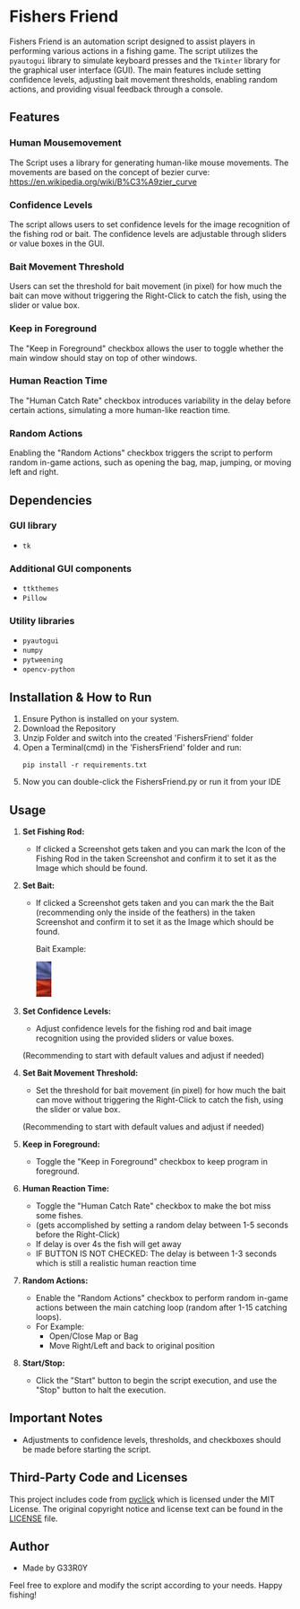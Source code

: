 # Fishers Friend

Fishers Friend is an automation script designed to assist players in performing various actions in a fishing game. The script utilizes the `pyautogui` library to simulate keyboard presses and the `Tkinter` library for the graphical user interface (GUI). The main features include setting confidence levels, adjusting bait movement thresholds, enabling random actions, and providing visual feedback through a console.

## Features

### Human Mousemovement
The Script uses a library for generating human-like mouse movements. The movements are based on the concept of bezier curve: https://en.wikipedia.org/wiki/B%C3%A9zier_curve

### Confidence Levels
The script allows users to set confidence levels for the image recognition of the fishing rod or bait. The confidence levels are adjustable through sliders or value boxes in the GUI.

### Bait Movement Threshold
Users can set the threshold for bait movement (in pixel) for how much the bait can move without triggering the Right-Click to catch the fish, using the slider or value box.

### Keep in Foreground
The "Keep in Foreground" checkbox allows the user to toggle whether the main window should stay on top of other windows.

### Human Reaction Time
The "Human Catch Rate" checkbox introduces variability in the delay before certain actions, simulating a more human-like reaction time.

### Random Actions
Enabling the "Random Actions" checkbox triggers the script to perform random in-game actions, such as opening the bag, map, jumping, or moving left and right.


## Dependencies
### GUI library
- `tk`
### Additional GUI components
- `ttkthemes`
- `Pillow`
### Utility libraries
- `pyautogui`
- `numpy`
- `pytweening`
- `opencv-python`

## Installation & How to Run

1. Ensure Python is installed on your system.
2. Download the Repository
3. Unzip Folder and switch into the created 'FishersFriend' folder
4. Open a Terminal(cmd) in the 'FishersFriend' folder and run:
   ```
   pip install -r requirements.txt
   ```
5. Now you can double-click the FishersFriend.py or run it from your IDE


## Usage
1. **Set Fishing Rod:**
   - If clicked a Screenshot gets taken and you can mark the Icon of the Fishing Rod in the taken Screenshot and confirm it to set it as the Image which should be found.
2. **Set Bait:**
   - If clicked a Screenshot gets taken and you can mark the the Bait (recommending only the inside of the feathers) in the taken Screenshot and confirm it to set it as the Image which should be found.

     Bait Example:

     ![Bait Example](assets/bait_example.PNG)

1. **Set Confidence Levels:**
   - Adjust confidence levels for the fishing rod and bait image recognition using the provided sliders or value boxes.
   
   (Recommending to start with default values and adjust if needed)

2. **Set Bait Movement Threshold:**
   - Set the threshold for bait movement (in pixel) for how much the bait can move without triggering the Right-Click to catch the fish, using the slider or value box.

   (Recommending to start with default values and adjust if needed)
   
4. **Keep in Foreground:**
   - Toggle the "Keep in Foreground" checkbox to keep program in foreground.

5. **Human Reaction Time:**
   - Toggle the "Human Catch Rate" checkbox to make the bot miss some fishes.
   - (gets accomplished by setting a random delay between 1-5 seconds before the Right-Click)
   - If delay is over 4s the fish will get away
   - IF BUTTON IS NOT CHECKED: The delay is between 1-3 seconds which is still a realistic human reaction time

6. **Random Actions:**
   - Enable the "Random Actions" checkbox to perform random in-game actions between the main catching loop (random after 1-15 catching loops).
   - For Example:
      - Open/Close Map or Bag
      - Move Right/Left and back to original position

7. **Start/Stop:**
   - Click the "Start" button to begin the script execution, and use the "Stop" button to halt the execution.


## Important Notes
 - Adjustments to confidence levels, thresholds, and checkboxes should be made before starting the script.

## Third-Party Code and Licenses

This project includes code from [pyclick](https://github.com/patrikoss/pyclick) which is licensed under the MIT License. The original copyright notice and license text can be found in the [LICENSE](LICENSE) file.

## Author
 - Made by G33R0Y

Feel free to explore and modify the script according to your needs. Happy fishing!
